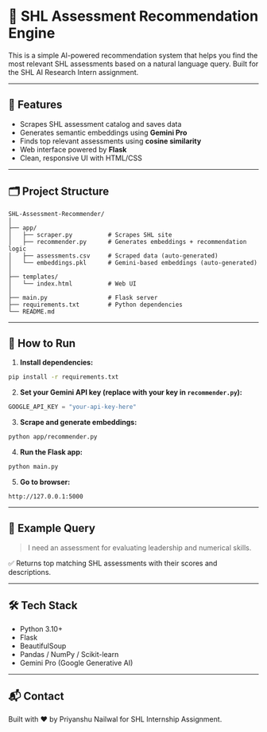 
# 🧠 SHL Assessment Recommendation Engine

This is a simple AI-powered recommendation system that helps you find the most relevant SHL assessments based on a natural language query. Built for the SHL AI Research Intern assignment.

---

## 🔧 Features

- Scrapes SHL assessment catalog and saves data
- Generates semantic embeddings using **Gemini Pro**
- Finds top relevant assessments using **cosine similarity**
- Web interface powered by **Flask**
- Clean, responsive UI with HTML/CSS

---

## 🗂️ Project Structure

```
SHL-Assessment-Recommender/
│
├── app/
│   ├── scraper.py          # Scrapes SHL site
│   ├── recommender.py      # Generates embeddings + recommendation logic
│   ├── assessments.csv     # Scraped data (auto-generated)
│   └── embeddings.pkl      # Gemini-based embeddings (auto-generated)
│
├── templates/
│   └── index.html          # Web UI
│
├── main.py                 # Flask server
├── requirements.txt        # Python dependencies
└── README.md
```

---

## 🚀 How to Run

1. **Install dependencies:**

```bash
pip install -r requirements.txt
```

2. **Set your Gemini API key (replace with your key in `recommender.py`):**

```python
GOOGLE_API_KEY = "your-api-key-here"
```

3. **Scrape and generate embeddings:**

```bash
python app/recommender.py
```

4. **Run the Flask app:**

```bash
python main.py
```

5. **Go to browser:**

```
http://127.0.0.1:5000
```

---

## 📌 Example Query

> I need an assessment for evaluating leadership and numerical skills.

✅ Returns top matching SHL assessments with their scores and descriptions.

---

## 🛠️ Tech Stack

- Python 3.10+
- Flask
- BeautifulSoup
- Pandas / NumPy / Scikit-learn
- Gemini Pro (Google Generative AI)

---

## 📬 Contact

Built with ❤️ by Priyanshu Nailwal for SHL Internship Assignment.

